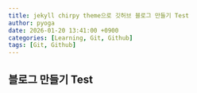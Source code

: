 ```yaml
---
title: jekyll chirpy theme으로 깃허브 블로그 만들기 Test
author: pyoga
date: 2026-01-20 13:41:00 +0900
categories: [Learning, Git, Github]
tags: [Git, Github]
---
```


##  블로그 만들기 Test